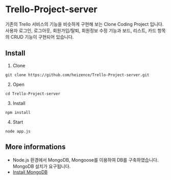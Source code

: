 # Trello-Project-server

기존의 Trello 서비스의 기능을 비슷하게 구현해 보는 Clone Coding Project 입니다. 사용자 로그인, 로그아웃, 회원가입/탈퇴, 회원정보 수정 기능과 보드, 리스트, 카드 항목의 CRUD 기능이 구현되어 있습니다.

## Install
1. Clone
```
git clone https://github.com/heizence/Trello-Project-server.git
```
2. Open
```
cd Trello-Project-server
```
3. Install
```
npm install
```
4. Start
```
node app.js
```

## More informations
+ Node.js 환경에서 MongoDB, Mongoose를 이용하여 DB를 구축하였습니다. MongoDB 설치가 요구됩니다.
+ [Install MongoDB](https://docs.mongodb.com/manual/administration/install-community/)
